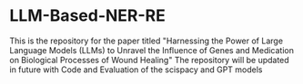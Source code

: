 # LLM-Based-NER-RE
This is the repository for the paper titled "Harnessing the Power of Large Language Models (LLMs) to Unravel the Influence of Genes and Medication on Biological Processes of Wound Healing"
The repository will be updated in future with Code and Evaluation of the scispacy and GPT models
